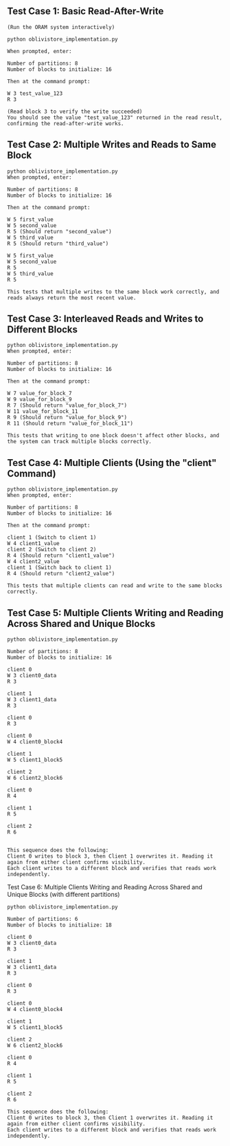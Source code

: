 ## Test Case 1: Basic Read-After-Write

    (Run the ORAM system interactively)

    python oblivistore_implementation.py

    When prompted, enter:

    Number of partitions: 8
    Number of blocks to initialize: 16

    Then at the command prompt:

    W 3 test_value_123 
    R 3 

    (Read block 3 to verify the write succeeded)
    You should see the value "test_value_123" returned in the read result, confirming the read-after-write works.


## Test Case 2: Multiple Writes and Reads to Same Block
    python oblivistore_implementation.py
    When prompted, enter:

    Number of partitions: 8
    Number of blocks to initialize: 16

    Then at the command prompt:

    W 5 first_value
    W 5 second_value
    R 5 (Should return "second_value")
    W 5 third_value
    R 5 (Should return "third_value")

    W 5 first_value
    W 5 second_value
    R 5 
    W 5 third_value
    R 5 

    This tests that multiple writes to the same block work correctly, and reads always return the most recent value.


## Test Case 3: Interleaved Reads and Writes to Different Blocks
    python oblivistore_implementation.py
    When prompted, enter:

    Number of partitions: 8
    Number of blocks to initialize: 16

    Then at the command prompt:

    W 7 value_for_block_7
    W 9 value_for_block_9
    R 7 (Should return "value_for_block_7")
    W 11 value_for_block_11
    R 9 (Should return "value_for_block_9")
    R 11 (Should return "value_for_block_11")

    This tests that writing to one block doesn't affect other blocks, and the system can track multiple blocks correctly.

## Test Case 4: Multiple Clients (Using the "client" Command)
    python oblivistore_implementation.py
    When prompted, enter:

    Number of partitions: 8
    Number of blocks to initialize: 16

    Then at the command prompt:

    client 1 (Switch to client 1)
    W 4 client1_value
    client 2 (Switch to client 2)
    R 4 (Should return "client1_value")
    W 4 client2_value
    client 1 (Switch back to client 1)
    R 4 (Should return "client2_value")

    This tests that multiple clients can read and write to the same blocks correctly.

## Test Case 5: Multiple Clients Writing and Reading Across Shared and Unique Blocks

    python oblivistore_implementation.py

    Number of partitions: 8
    Number of blocks to initialize: 16

    client 0
    W 3 client0_data
    R 3

    client 1
    W 3 client1_data
    R 3

    client 0
    R 3

    client 0
    W 4 client0_block4

    client 1
    W 5 client1_block5

    client 2
    W 6 client2_block6

    client 0
    R 4

    client 1
    R 5

    client 2
    R 6


    This sequence does the following:
    Client 0 writes to block 3, then Client 1 overwrites it. Reading it again from either client confirms visibility.
    Each client writes to a different block and verifies that reads work independently.


Test Case 6: Multiple Clients Writing and Reading Across Shared and Unique Blocks (with different partitions)

    python oblivistore_implementation.py

    Number of partitions: 6  
    Number of blocks to initialize: 18

    client 0  
    W 3 client0_data  
    R 3

    client 1  
    W 3 client1_data  
    R 3

    client 0  
    R 3

    client 0  
    W 4 client0_block4

    client 1  
    W 5 client1_block5

    client 2  
    W 6 client2_block6

    client 0  
    R 4

    client 1  
    R 5

    client 2  
    R 6

    This sequence does the following:  
    Client 0 writes to block 3, then Client 1 overwrites it. Reading it again from either client confirms visibility.  
    Each client writes to a different block and verifies that reads work independently.


